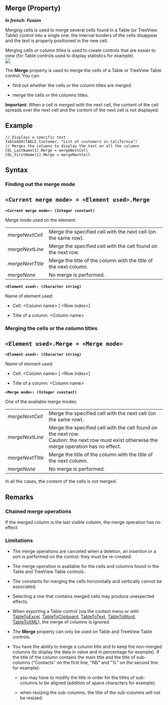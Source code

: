 


## Merge (Property)

***In french: Fusion***
	



<a name="XOverwiew"></a>
<a name="Overview"></a>
Merging cells is used to merge several cells found in a Table (or TreeView Table) control into a single one: the internal borders of the cells disappear and the text is properly positioned in the new cell. 

Merging cells or column titles is used to create controls that are easier to view (for Table controls used to display statistics for example). 
<br>![](https://doc.pcsoft.fr/en-US/images/image.awp?langid=3&name=Fusion.gif)

<a name="XUse"></a>
<a name="Use"></a>
<a name="description"></a>
The **Merge** property is used to merge the cells of a Table or TreeView Table control. You can:

- find out whether the cells or the column titles are merged.

- merge the cells or the columns titles.




**Important**: When a cell is merged with the next cell, the content of the cell spreads over the next cell and the content of the next cell is not displayed.
<a name="Example1"></a>
<a name="sample_code"></a>

## Example


```wl
// Displays a specific text
TableAdd(TABLE_Customer, "List of customers in California")
// Merges the columns to display the text on all the columns
COL_LastName[1].Merge = mergeNextCell
COL_FirstName[1].Merge = mergeNextCell
```

<a name="XSYNTAX"></a>
<a name="SYNTAX1"></a>

## Syntax

### Finding out the merge mode

`<Current merge mode> = <Element used>.Merge`
---

**`<Current merge mode>: (Integer constant)`**

Merge mode used on the element:


|   |   |
| --- | --- |
| *mergeNextCell* | Merge the specified cell with the next cell (on the same row). |
| *mergeNextLine* | Merge the specified cell with the cell found on the next row. |
| *mergeNextTitle* | Merge the title of the column with the title of the next column. |
| *mergeNone* | No merge is performed. |



**`<Element used>: (Character string)`**

Name of element used:

- Cell: &lt;Column name&gt; [ &lt;Row index&gt;]

- Title of a column: &lt;Column name>  





<a name="SYNTAX2"></a>

### Merging the cells or the column titles

`<Element used>.Merge = <Merge mode>`
---

**`<Element used>: (Character string)`**

Name of element used:

- Cell: &lt;Column name&gt; [ &lt;Row index&gt;]

- Title of a column: &lt;Column name&gt;




**`<Merge mode>: (Integer constant)`**

One of the available merge modes:


|   |   |
| --- | --- |
| *mergeNextCell* | Merge the specified cell with the next cell (on the same row). |
| *mergeNextLine* | Merge the specified cell with the cell found on the next row.<br>Caution: the next row must exist otherwise the merge operation has no effect. |
| *mergeNextTitle* | Merge the title of the column with the title of the next column. |
| *mergeNone* | No merge is performed. |


In all the cases, the content of the cells is not merged.  



<a name="NOTE0"></a>
<a name="NOTE0_1"></a>

## Remarks


### Chained merge operations
<a name="chained_merge_operations_ELTPARAGRAPHE000112"></a>

If the merged column is the last visible column, the merge operation has no effect.
<a name="NOTE0_2"></a>


### Limitations
<a name="limitations_ELTPARAGRAPHE000119"></a>

- The merge operations are canceled when a deletion, an insertion or a sort is performed on the control: they must be re-created.

- The merge operation is available for the cells and columns found in the Table and TreeView Table controls .

- The constants for merging the cells horizontally and vertically cannot be associated.

- Selecting a row that contains merged cells may produce unexpected effects.

- When exporting a Table control (via the context menu or with [TableToExcel](../WDLang1/3074033.md), [TableToClipboard](../WDLang1/1000017062.md), [TableToText](../WDLang1/1000017061.md), [TableToWord](../WDLang1/3074036.md), [TableToXML](../WDLang1/3074037.md)), the merge of columns is ignored.

- The **Merge** property can only be used on Table and TreeView Table controls.

- You have the ability to merge a column title and to keep the non-merged columns (to display the data in value and in percentage for example).
	If the title of the column contains the main title and the title of sub-columns ("Contacts" on the first line, "Nb" and "%" on the second line for example):

	- you may have to modify the title in order for the titles of sub-columns to be aligned (addition of space characters for example).

	- when resizing the sub-columns, the title of the sub-columns will not be resized.








